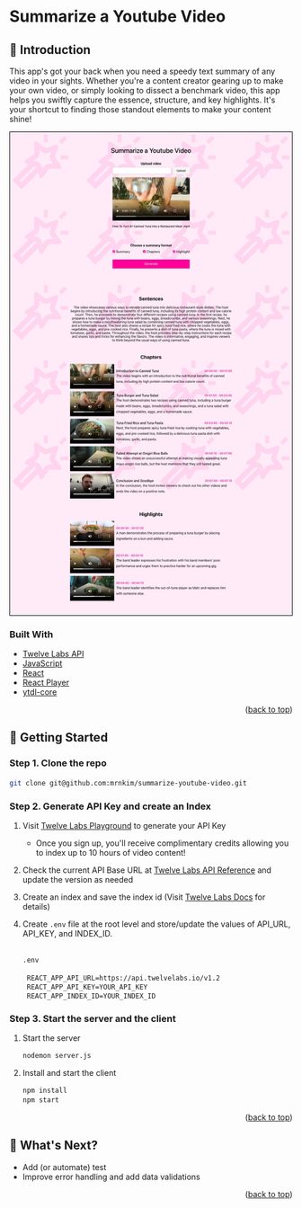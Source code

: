 <a id="readme-top"></a>

# Summarize a Youtube Video

## 👋 Introduction

This app's got your back when you need a speedy text summary of any video in your sights. Whether you're a content creator gearing up to make your own video, or simply looking to dissect a benchmark video, this app helps you swiftly capture the essence, structure, and key highlights. It's your shortcut to finding those standout elements to make your content shine!

<div style="border: 1px solid black;">
  <img src="public/Get%20Inspiration_v3_Result.JPG" alt="app screenshot" />
</div>

### Built With

- [Twelve Labs API](https://docs.twelvelabs.io/docs)
- [JavaScript](https://developer.mozilla.org/en-US/docs/Web/JavaScript)
- [React](https://react.dev/)
- [React Player](https://www.npmjs.com/package/react-player)
- [ytdl-core](https://www.npmjs.com/package/ytdl-core)

<p align="right">(<a href="#readme-top">back to top</a>)</p>

## 🔑 Getting Started

### Step 1. Clone the repo

```sh
git clone git@github.com:mrnkim/summarize-youtube-video.git
```

### Step 2. Generate API Key and create an Index

1. Visit [Twelve Labs Playground](https://playground.twelvelabs.io/) to generate your API Key
   - Once you sign up, you'll receive complimentary credits allowing you to index up to 10 hours of video content!
2. Check the current API Base URL at [Twelve Labs API Reference](https://docs.twelvelabs.io/reference/api-reference) and update the version as needed
3. Create an index and save the index id (Visit [Twelve Labs Docs](https://docs.twelvelabs.io/docs/create-indexes) for details)
4. Create `.env` file at the root level and store/update the values of API_URL, API_KEY, and INDEX_ID.

   ```

   .env

    REACT_APP_API_URL=https://api.twelvelabs.io/v1.2
    REACT_APP_API_KEY=YOUR_API_KEY
    REACT_APP_INDEX_ID=YOUR_INDEX_ID

   ```

### Step 3. Start the server and the client

1. Start the server

   ```sh
   nodemon server.js
   ```

1. Install and start the client

   ```sh
   npm install
   npm start
   ```

<p align="right">(<a href="#readme-top">back to top</a>)</p>

## 🎯 What's Next?

- Add (or automate) test
- Improve error handling and add data validations

<p align="right">(<a href="#readme-top">back to top</a>)</p>
